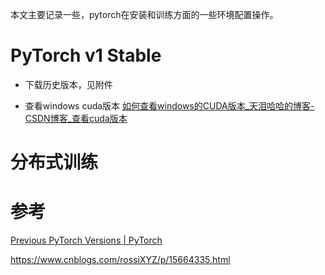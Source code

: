 本文主要记录一些，pytorch在安装和训练方面的一些环境配置操作。
# PyTorch v1 Stable

- 下载历史版本，见附件

- 查看windows cuda版本
  [如何查看windows的CUDA版本_天泪哈哈的博客-CSDN博客_查看cuda版本](https://blog.csdn.net/qq_38295511/article/details/89223169)

# 分布式训练

# 参考

[Previous PyTorch Versions | PyTorch](https://pytorch.org/get-started/previous-versions/)


https://www.cnblogs.com/rossiXYZ/p/15664335.html
























































